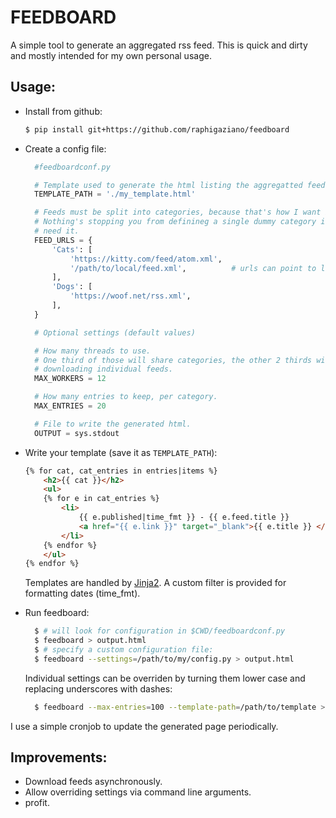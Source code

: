 FEEDBOARD
=========

A simple tool to generate an aggregated rss feed. This is quick and dirty
and mostly intended for my own personal usage.

Usage:
------

- Install from github:
  ```bash
  $ pip install git+https://github.com/raphigaziano/feedboard
  ```

- Create a config file:

  ```python
    #feedboardconf.py

    # Template used to generate the html listing the aggregatted feeds
    TEMPLATE_PATH = './my_template.html'

    # Feeds must be split into categories, because that's how I want it for now.
    # Nothing's stopping you from definineg a single dummy category if you don't
    # need it.
    FEED_URLS = {
        'Cats': [
            'https://kitty.com/feed/atom.xml',
            '/path/to/local/feed.xml',          # urls can point to local files
        ],
        'Dogs': [
            'https://woof.net/rss.xml',
        ],
    }

    # Optional settings (default values)

    # How many threads to use.
    # One third of those will share categories, the other 2 thirds will handle
    # downloading individual feeds.
    MAX_WORKERS = 12

    # How many entries to keep, per category.
    MAX_ENTRIES = 20

    # File to write the generated html.
    OUTPUT = sys.stdout
  ```

- Write your template (save it as `TEMPLATE_PATH`):

  ```html
  {% for cat, cat_entries in entries|items %}
      <h2>{{ cat }}</h2>
      <ul>
      {% for e in cat_entries %}
          <li>
              {{ e.published|time_fmt }} - {{ e.feed.title }}
              <a href="{{ e.link }}" target="_blank">{{ e.title }} </a>
          </li>
      {% endfor %}
      </ul>
  {% endfor %}
  ```
  Templates are handled by [Jinja2](https://jinja.palletsprojects.com/en/stable/).
  A custom filter is provided for formatting dates (time_fmt).

- Run feedboard:

  ```bash
    $ # will look for configuration in $CWD/feedboardconf.py
    $ feedboard > output.html
    $ # specify a custom configuration file:
    $ feedboard --settings=/path/to/my/config.py > output.html
  ```

  Individual settings can be overriden by turning them lower case and replacing
  underscores with dashes:

  ```bash
    $ feedboard --max-entries=100 --template-path=/path/to/template > output.html
  ```

I use a simple cronjob to update the generated page periodically.

Improvements:
------------

- Download feeds asynchronously.
- Allow overriding settings via command line arguments.
- profit.
